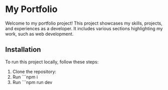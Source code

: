 # My Portfolio

Welcome to my portfolio project! This project showcases my skills, projects, and experiences as a developer. It includes various sections highlighting my work, such as web development.

## Installation
To run this project locally, follow these steps:
1. Clone the repository:
2. Run ```npm i
3. Run ```npm run dev
